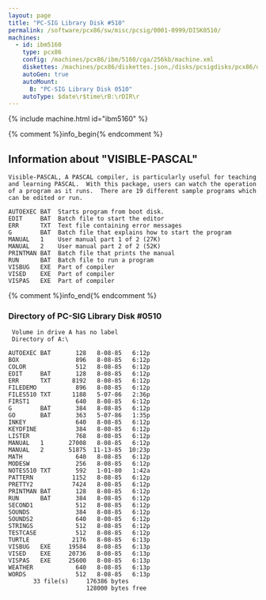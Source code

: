 ```yaml
---
layout: page
title: "PC-SIG Library Disk #510"
permalink: /software/pcx86/sw/misc/pcsig/0001-0999/DISK0510/
machines:
  - id: ibm5160
    type: pcx86
    config: /machines/pcx86/ibm/5160/cga/256kb/machine.xml
    diskettes: /machines/pcx86/diskettes.json,/disks/pcsigdisks/pcx86/diskettes.json
    autoGen: true
    autoMount:
      B: "PC-SIG Library Disk 0510"
    autoType: $date\r$time\rB:\rDIR\r
---
```


{% include machine.html id="ibm5160" %}

{% comment %}info_begin{% endcomment %}

## Information about "VISIBLE-PASCAL"

    Visible-PASCAL, A PASCAL compiler, is particularly useful for teaching
    and learning PASCAL.  With this package, users can watch the operation
    of a program as it runs.  There are 19 different sample programs which
    can be edited or run.
    
    AUTOEXEC BAT  Starts program from boot disk.
    EDIT     BAT  Batch file to start the editor
    ERR      TXT  Text file containing error messages
    G        BAT  Batch file that explains how to start the program
    MANUAL   1    User manual part 1 of 2 (27K)
    MANUAL   2    User manual part 2 of 2 (52K)
    PRINTMAN BAT  Batch file that prints the manual
    RUN      BAT  Batch file to run a program
    VISBUG   EXE  Part of compiler
    VISED    EXE  Part of compiler
    VISPAS   EXE  Part of compiler
{% comment %}info_end{% endcomment %}


### Directory of PC-SIG Library Disk #0510

     Volume in drive A has no label
     Directory of A:\

    AUTOEXEC BAT       128   8-08-85   6:12p
    BOX                896   8-08-85   6:12p
    COLOR              512   8-08-85   6:12p
    EDIT     BAT       128   8-08-85   6:12p
    ERR      TXT      8192   8-08-85   6:12p
    FILEDEMO           896   8-08-85   6:12p
    FILES510 TXT      1188   5-07-86   2:36p
    FIRST1             640   8-08-85   6:12p
    G        BAT       384   8-08-85   6:12p
    GO       BAT       363   5-07-86   1:35p
    INKEY              640   8-08-85   6:12p
    KEYDFINE           384   8-08-85   6:12p
    LISTER             768   8-08-85   6:12p
    MANUAL   1       27008   8-08-85   6:12p
    MANUAL   2       51875  11-13-85  10:23p
    MATH               640   8-08-85   6:12p
    MODESW             256   8-08-85   6:12p
    NOTES510 TXT       592   1-01-80   1:42a
    PATTERN           1152   8-08-85   6:12p
    PRETTY2           7424   8-08-85   6:12p
    PRINTMAN BAT       128   8-08-85   6:12p
    RUN      BAT       384   8-08-85   6:12p
    SECOND1            512   8-08-85   6:12p
    SOUNDS             384   8-08-85   6:12p
    SOUNDS2            640   8-08-85   6:12p
    STRINGS            512   8-08-85   6:12p
    TESTCASE           512   8-08-85   6:12p
    TURTLE            2176   8-08-85   6:13p
    VISBUG   EXE     19584   8-08-85   6:13p
    VISED    EXE     20736   8-08-85   6:13p
    VISPAS   EXE     25600   8-08-85   6:13p
    WEATHER            640   8-08-85   6:13p
    WORDS              512   8-08-85   6:13p
           33 file(s)     176386 bytes
                          128000 bytes free
